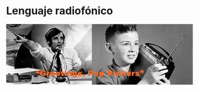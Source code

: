 # Lenguaje radiofónico


[![radio. Licencia Creative Commons 4.0 by-nc](img/lenguaje_radiofonico.jpg "radio")](https://goo.gl/)


